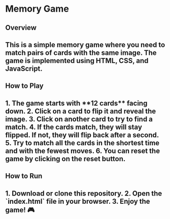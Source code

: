 # Memory Game

## Overview
<h2>This is a simple memory game where you need to match pairs of cards with the same image. The game is implemented using HTML, CSS, and JavaScript.</h2>

## How to Play
<h2>
1. The game starts with **12 cards** facing down.
2. Click on a card to flip it and reveal the image.
3. Click on another card to try to find a match.
4. If the cards match, they will stay flipped. If not, they will flip back after a second.
5. Try to match all the cards in the shortest time and with the fewest moves.
6. You can reset the game by clicking on the reset button.
</h2>

## How to Run
<h2>
1. Download or clone this repository.
2. Open the `index.html` file in your browser.
3. Enjoy the game! 🎮
</h2>
